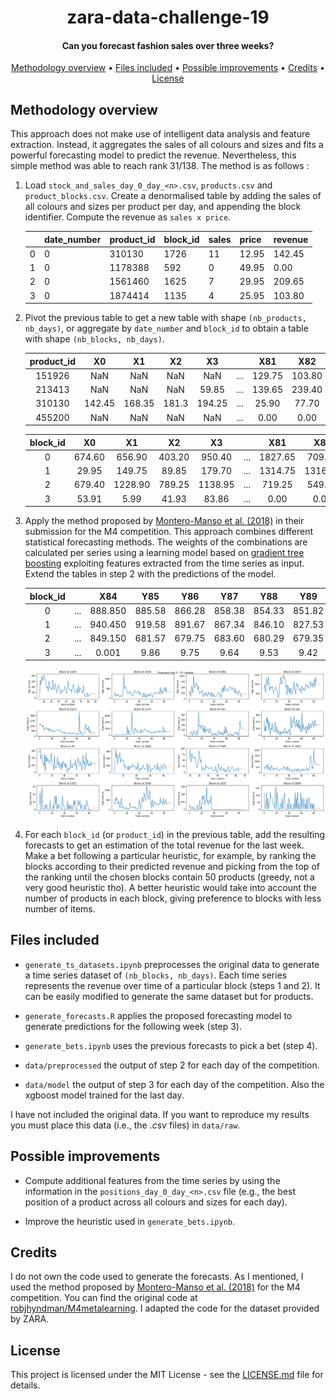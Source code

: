 <h1 align="center">
  </div>
  zara-data-challenge-19
</h1>

<h4 align="center">
Can you forecast fashion sales over three weeks?
</h4>

<p align="center">
  <a href="#methodology-overview">Methodology overview</a> •
  <a href="#files-included">Files included</a> •
  <a href="#possible-improvements">Possible improvements</a> •
  <a href="#credits">Credits</a> •
  <a href="#license">License</a>
</p>

## Methodology overview

This approach does not make use of intelligent data analysis and feature extraction. Instead, it aggregates the sales of all colours
and sizes and fits a powerful forecasting model to predict the revenue. Nevertheless, this simple method was able to reach rank 31/138. The method is as follows :

1. Load `stock_and_sales_day_0_day_<n>.csv`, `products.csv` and `product_blocks.csv`. Create a denormalised table by adding the sales of all colours and sizes per product per day, and appending the block identifier. Compute the revenue as `sales x price`.

    |   | date_number | product_id | block_id | sales | price | revenue |
    |---|-------------|------------|----------|-------|-------|---------|
    | 0 | 0           | 310130     | 1726     | 11    | 12.95 | 142.45  |
    | 1 | 0           | 1178388    | 592      | 0     | 49.95 | 0.00    |
    | 2 | 0           | 1561460    | 1625     | 7     | 29.95 | 209.65  |
    | 3 | 0           | 1874414    | 1135     | 4     | 25.95 | 103.80  |

2. Pivot the previous table to get a new table with shape `(nb_products, nb_days)`, or aggregate by `date_number` and `block_id` to obtain a table with shape `(nb_blocks, nb_days)`.

    | product_id |   X0   |   X1   |   X2  |   X3   |     |   X81  |   X82  |   X83  |   X84  |
    |:----------:|:------:|:------:|:-----:|:------:|:---:|:------:|:------:|:------:|:------:|
    | 151926     | NaN    | NaN    | NaN   | NaN    | ... | 129.75 | 103.80 | 51.90  | 51.90  |
    | 213413     | NaN    | NaN    | NaN   | 59.85  | ... | 139.65 | 239.40 | 279.30 | 159.60 |
    | 310130     | 142.45 | 168.35 | 181.3 | 194.25 | ... | 25.90  | 77.70  | 77.70  | 64.75  |
    | 455200     | NaN    | NaN    | NaN   | NaN    | ... | 0.00   | 0.00   | 0.00   | 0.00   |

    | block_id |   X0   |    X1   |   X2   |    X3   |     |   X81   |   X82   |   X83   |   X84  |
    |:--------:|:------:|:-------:|:------:|:-------:|:---:|:-------:|:-------:|:-------:|:------:|
    | 0        | 674.60 | 656.90  | 403.20 | 950.40  | ... | 1827.65 | 709.05  | 389.45  | 888.85 |
    | 1        | 29.95  | 149.75  | 89.85  | 179.70  | ... | 1314.75 | 1316.60 | 1105.35 | 940.45 |
    | 2        | 679.40 | 1228.90 | 789.25 | 1138.95 | ... | 719.25  | 549.45  | 359.65  | 849.15 |
    | 3        | 53.91  | 5.99    | 41.93  | 83.86   | ... | 0.00    | 0.00    | 39.95   | 0.00   |

3. Apply the method proposed by [Montero-Manso et al. (2018)](https://github.com/M4Competition/M4-methods/tree/master/245%20-%20pmontman) in their submission for the M4 competition. This approach combines different statistical forecasting methods. The weights of the combinations are calculated per series using a learning model based on [gradient tree boosting](https://xgboost.readthedocs.io/en/latest/tutorials/model.html) exploiting features extracted from the time series as input. Extend the tables in step 2 with the predictions of the model.

    | block_id |     |   X84   |   Y85  |   Y86  |   Y87  |   Y88  |   Y89  |   Y90  |   Y91  |
    |:--------:|:---:|:-------:|:------:|:------:|:------:|:------:|:------:|:------:|:------:|
    | 0        | ... | 888.850 | 885.58 | 866.28 | 858.38 | 854.33 | 851.82 | 850.09 | 848.85 |
    | 1        | ... | 940.450 | 919.58 | 891.67 | 867.34 | 846.10 | 827.53 | 811.28 | 797.04 |
    | 2        | ... | 849.150 | 681.57 | 679.75 | 683.60 | 680.29 | 679.35 | 680.66 | 678.77 |
    | 3        | ... | 0.001   | 9.86   | 9.75   | 9.64   | 9.53   | 9.42   | 9.31   | 9.20   |

    ![forecasts_plots](forecasts_plots.png)

4. For each `block_id` (or `product_id`) in the previous table, add the resulting forecasts to get an estimation of the total revenue for the last week. Make a bet following a particular heuristic, for example, by ranking the blocks according to their predicted revenue and picking from the top of the ranking until the chosen blocks contain 50 products (greedy, not a very good heuristic tho). A better heuristic would take into account the number of products in each block, giving preference to blocks with less number of items.

## Files included

* `generate_ts_datasets.ipynb` preprocesses the original data to generate a time series dataset of `(nb_blocks, nb_days)`. Each time series represents the revenue over time of a particular block (steps 1 and 2). It can be easily modified to generate the same dataset but for products.

* `generate_forecasts.R` applies the proposed forecasting model to generate predictions for the following week (step 3).

* `generate_bets.ipynb` uses the previous forecasts to pick a bet (step 4).

* `data/preprocessed` the output of step 2 for each day of the competition.

* `data/model` the output of step 3 for each day of the competition. Also the xgboost model trained for the last day.

I have not included the original data. If you want to reproduce my results you must place this data (i.e., the _.csv_ files) in `data/raw`.

## Possible improvements

* Compute additional features from the time series by using the information in the `positions_day_0_day_<n>.csv` file (e.g., the best position of a product across all colours
and sizes for each day).

* Improve the heuristic used in `generate_bets.ipynb`. 

## Credits

I do not own the code used to generate the forecasts. As I mentioned, I used the method proposed by [Montero-Manso et al. (2018)](https://github.com/M4Competition/M4-methods/tree/master/245%20-%20pmontman) for the M4 competition. You can find the original code at [robjhyndman/M4metalearning](https://github.com/robjhyndman/M4metalearning). I adapted the code for the dataset provided by ZARA.

## License

This project is licensed under the MIT License - see the [LICENSE.md](LICENSE.md) file for details.